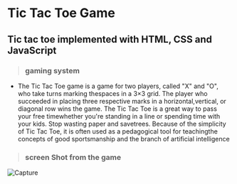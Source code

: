 # Tic Tac Toe Game
## Tic tac toe implemented with HTML, CSS and JavaScript
> ### gaming system
- The Tic Tac Toe game is a game for two players, called "X" and "O", who take turns marking thespaces in a 3×3 grid. The player who succeeded in placing three respective marks in a horizontal,vertical, or diagonal row wins the game. The Tic Tac Toe is a great way to pass your free timewhether you're standing in a line or spending time with your kids. Stop wasting paper and savetrees. Because of the simplicity of Tic Tac Toe, it is often used as a pedagogical tool for teachingthe concepts of good sportsmanship and the branch of artificial intelligence

> ### screen Shot from the game
![Capture](https://user-images.githubusercontent.com/88618793/179994894-7a6549ae-b62a-4f52-bc08-620252e83103.PNG)

